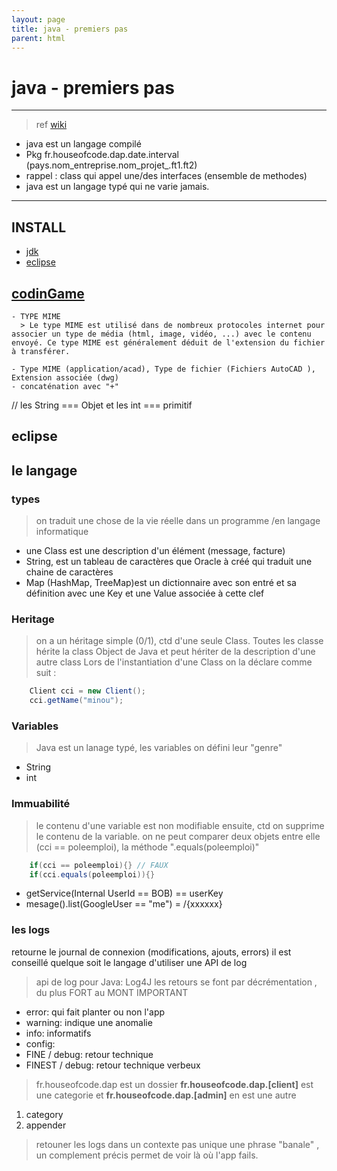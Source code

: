 ```yaml
---
layout: page
title: java - premiers pas
parent: html
---
```


# java - premiers pas
----
> ref [wiki]('https://fr.wikipedia.org/wiki/Java_(langage)')
 - java est un langage compilé
 - Pkg
    fr.houseofcode.dap.date.interval
    (pays.nom_entreprise.nom_projet_.ft1.ft2)
 - rappel : class qui appel une/des interfaces (ensemble de methodes)
 - java est un langage typé qui ne varie jamais.


----

## INSTALL
- [jdk]('http://www.oracle.com/technetwork/java/javase/downloads/jdk8-downloads-2133151.html')
- [eclipse]('http://www.eclipse.org/downloads/download.php?file=/technology/epp/downloads/release/photon/R/eclipse-jee-photon-R-win32-x86_64.zip')

## [codinGame]('https://www.codingame.com/start')
    - TYPE MIME
      > Le type MIME est utilisé dans de nombreux protocoles internet pour associer un type de média (html, image, vidéo, ...) avec le contenu envoyé. Ce type MIME est généralement déduit de l'extension du fichier à transférer.

    - Type MIME (application/acad),	Type de fichier (Fichiers AutoCAD ), Extension associée (dwg)
    - concaténation avec "+"
// les String === Objet et les int === primitif


## eclipse


## le langage
### types
> on traduit une chose de la vie réelle dans un programme /en langage informatique

- une Class est une description d'un élément (message, facture)
- String, est un tableau de caractères que Oracle à créé qui traduit une chaine de caractères
- Map (HashMap, TreeMap)est un dictionnaire avec son entré et sa définition avec une Key et une Value associée à cette clef

### Heritage
> on a un héritage simple (0/1), ctd d'une seule Class. Toutes les classe hérite la class Object de Java et peut hériter de la description d'une autre class
Lors de l'instantiation d'une Class on la déclare comme suit :
```java
    Client cci = new Client();
    cci.getName("minou");
```

### Variables
> Java est un lanage typé, les variables on défini leur "genre"
  - String
  - int

### Immuabilité
> le contenu d'une variable est non modifiable ensuite, ctd on supprime le contenu de la variable.
on ne peut comparer deux objets entre elle (cci == poleemploi),  la méthode ".equals(poleemploi)"
```java
    if(cci == poleemploi){} // FAUX
    if(cci.equals(poleemploi)){}
```


* getService(Internal UserId == BOB) == userKey
* mesage().list(GoogleUser == "me") = /{xxxxxx}


### les logs

retourne le journal de connexion (modifications, ajouts, errors)
il est conseillé quelque soit le langage d'utiliser une API de log
> api de log pour Java: Log4J
les retours se font par décrémentation , du plus FORT au MONT IMPORTANT
- error: qui fait planter ou non l'app
- warning: indique une anomalie
- info: informatifs
- config:
- FINE / debug: retour technique
- FINEST / debug: retour technique verbeux
> fr.houseofcode.dap est un dossier
**fr.houseofcode.dap.[client]**  est une categorie et
**fr.houseofcode.dap.[admin]** en est une autre
 1. category
 2. appender
> retouner les logs dans un contexte pas unique une phrase "banale" , un complement précis permet de voir là où l'app fails.
